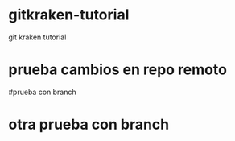 # gitkraken-tutorial
git kraken tutorial

# prueba cambios en repo remoto

#prueba con branch

# otra prueba con branch